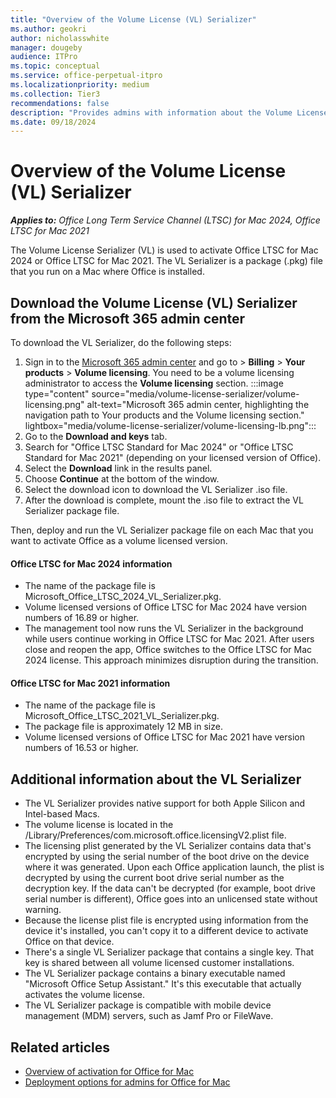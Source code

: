 ```yaml
---
title: "Overview of the Volume License (VL) Serializer"
ms.author: geokri
author: nicholasswhite
manager: dougeby
audience: ITPro
ms.topic: conceptual
ms.service: office-perpetual-itpro
ms.localizationpriority: medium
ms.collection: Tier3
recommendations: false
description: "Provides admins with information about the Volume License (VL) Serializer, which is used to activate volume licensed versions of Office for Mac."
ms.date: 09/18/2024
---
```


# Overview of the Volume License (VL) Serializer

***Applies to:*** *Office Long Term Service Channel (LTSC) for Mac 2024, Office LTSC for Mac 2021* 

The Volume License Serializer (VL) is used to activate Office LTSC for Mac 2024 or Office LTSC for Mac 2021. The VL Serializer is a package (.pkg) file that you run on a Mac where Office is installed.

## Download the Volume License (VL) Serializer from the Microsoft 365 admin center

To download the VL Serializer, do the following steps:

1. Sign in to the [Microsoft 365 admin center](https://admin.microsoft.com/) and go to > **Billing** > **Your products** > **Volume licensing**. You need to be a volume licensing administrator to access the **Volume licensing** section.
:::image type="content" source="media/volume-license-serializer/volume-licensing.png" alt-text="Microsoft 365 admin center, highlighting the navigation path to Your products and the Volume licensing section." lightbox="media/volume-license-serializer/volume-licensing-lb.png":::
1. Go to the **Download and keys** tab.
1. Search for "Office LTSC Standard for Mac 2024" or "Office LTSC Standard for Mac 2021" (depending on your licensed version of Office).
1. Select the **Download** link in the results panel.
1. Choose **Continue** at the bottom of the window.
1. Select the download icon to download the VL Serializer .iso file.
1. After the download is complete, mount the .iso file to extract the VL Serializer package file.

Then, deploy and run the VL Serializer package file on each Mac that you want to activate Office as a volume licensed version.

#### Office LTSC for Mac 2024 information

- The name of the package file is Microsoft_Office_LTSC_2024_VL_Serializer.pkg.
- Volume licensed versions of Office LTSC for Mac 2024 have version numbers of 16.89 or higher.
- The management tool now runs the VL Serializer in the background while users continue working in Office LTSC  for Mac 2021. After users close and reopen the app, Office switches to the Office LTSC for Mac 2024 license. This approach minimizes disruption during the transition.

#### Office LTSC for Mac 2021 information

- The name of the package file is Microsoft_Office_LTSC_2021_VL_Serializer.pkg.
- The package file is approximately 12 MB in size.
- Volume licensed versions of Office LTSC for Mac 2021 have version numbers of 16.53 or higher.

## Additional information about the VL Serializer

- The VL Serializer provides native support for both Apple Silicon and Intel-based Macs.
- The volume license is located in the /Library/Preferences/com.microsoft.office.licensingV2.plist file.
- The licensing plist generated by the VL Serializer contains data that's encrypted by using the serial number of the boot drive on the device where it was generated. Upon each Office application launch, the plist is decrypted by using the current boot drive serial number as the decryption key. If the data can't be decrypted (for example, boot drive serial number is different), Office goes into an unlicensed state without warning.
- Because the license plist file is encrypted using information from the device it's installed, you can't copy it to a different device to activate Office on that device.
- There's a single VL Serializer package that contains a single key. That key is shared between all volume licensed customer installations.
- The VL Serializer package contains a binary executable named "Microsoft Office Setup Assistant." It's this executable that actually activates the volume license.
- The VL Serializer package is compatible with mobile device management (MDM) servers, such as Jamf Pro or FileWave.

## Related articles

- [Overview of activation for Office for Mac](overview-of-activation-for-office-for-mac.md)
- [Deployment options for admins for Office for Mac](deployment-options-for-office-for-mac.md)
